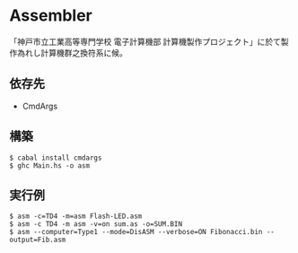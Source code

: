 Assembler
====
「神戸市立工業高等専門学校 電子計算機部 計算機製作プロジェクト」に於て製作為れし計算機群之換符系に候。

## 依存先
* CmdArgs

## 構築
    $ cabal install cmdargs
    $ ghc Main.hs -o asm

## 実行例
    $ asm -c=TD4 -m=asm Flash-LED.asm
    $ asm -c TD4 -m asm -v=on sum.as -o=SUM.BIN
    $ asm --computer=Type1 --mode=DisASM --verbose=ON Fibonacci.bin --output=Fib.asm
